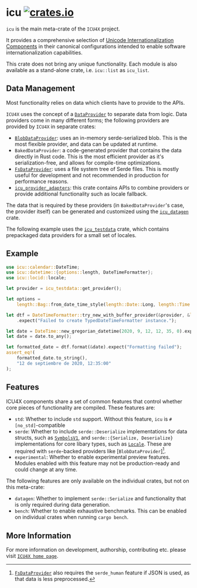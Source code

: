 # icu [![crates.io](https://img.shields.io/crates/v/icu)](https://crates.io/crates/icu)

`icu` is the main meta-crate of the `ICU4X` project.

It provides a comprehensive selection of
[Unicode Internationalization Components](http://site.icu-project.org/)
in their canonical configurations intended to enable software
internationalization capabilities.

This crate does not bring any unique functionality. Each module is also
available as a stand-alone crate, i.e. `icu::list` as `icu_list`.

## Data Management

Most functionality relies on data which clients have to provide to the APIs.

`ICU4X` uses the concept of a [`DataProvider`] to separate data from logic.
Data providers come in many different forms; the following providers are provided
by `ICU4X` in separate crates:
* [`BlobDataProvider`]: uses an in-memory serde-serialized blob. This is the most flexible provider, and
  data can be updated at runtime.
* `BakedDataProvider`: a code-generated provider that contains the data directly in Rust code. This is
  the most efficient provider as it's serialization-free, and allows for compile-time optimizations.
* [`FsDataProvider`]: uses a file system tree of Serde files. This is mostly useful for development and
  not recommended in production for performance reasons.
* [`icu_provider_adapters`]: this crate contains APIs to combine providers or
  provide additional functionality such as locale fallback.

The data that is required by these providers (in `BakedDataProvider`'s case, the provider itself) can be
generated and customized using the [`icu_datagen`] crate.

The following example uses the [`icu_testdata`] crate, which contains prepackaged data providers
for a small set of locales.

## Example

```rust
use icu::calendar::DateTime;
use icu::datetime::{options::length, DateTimeFormatter};
use icu::locid::locale;

let provider = icu_testdata::get_provider();

let options =
    length::Bag::from_date_time_style(length::Date::Long, length::Time::Medium).into();

let dtf = DateTimeFormatter::try_new_with_buffer_provider(&provider, &locale!("es").into(), options)
    .expect("Failed to create TypedDateTimeFormatter instance.");

let date = DateTime::new_gregorian_datetime(2020, 9, 12, 12, 35, 0).expect("Failed to parse date.");
let date = date.to_any();

let formatted_date = dtf.format(&date).expect("Formatting failed");
assert_eq!(
    formatted_date.to_string(),
    "12 de septiembre de 2020, 12:35:00"
);
```

## Features

ICU4X components share a set of common features that control whether core pieces of
functionality are compiled. These features are:

- `std`: Whether to include `std` support. Without this feature, `icu` is `#[no_std]`-compatible
- `serde`: Whether to include `serde::Deserialize` implementations for data structs, such as [`SymbolsV1`],
  and `serde::{Serialize, Deserialize}` implementations for core libary types, such as [`Locale`]. These are
  required with `serde`-backed providers like [`BlobDataProvider`][^1].
- `experimental`: Whether to enable experimental preview features. Modules enabled with
  this feature may not be production-ready and could change at any time.

The following features are only available on the individual crates, but not on this meta-crate:
- `datagen`: Whether to implement `serde::Serialize` and functionality that is only required during data generation.
- `bench`: Whether to enable exhaustive benchmarks. This can be enabled on individual crates
  when running `cargo bench`.

[^1]: [`FsDataProvider`] also requires the `serde_human` feature if JSON is used, as that data is less
      preprocessed.


[`DataProvider`]: ../icu_provider/prelude/trait.DataProvider.html
[`FsDataProvider`]: ../icu_provider_fs/struct.FsDataProvider.html
[`BlobDataProvider`]: ../icu_provider_blob/struct.BlobDataProvider.html
[`icu_testdata`]: ../icu_testdata/index.html
[`icu_provider_adapters`]: ../icu_provider_adapters/index.html
[`icu_datagen`]: ../icu_datagen/index.html
[`Locale`]: crate::locid::Locale
[`SymbolsV1`]: crate::decimal::provider::DecimalSymbolsV1

## More Information

For more information on development, authorship, contributing etc. please visit [`ICU4X home page`](https://github.com/unicode-org/icu4x).
